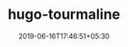 ---
title: "hugo-tourmaline"
date: 2019-06-16T17:46:51+05:30
type: "organisations"
org_name: "RStudio"
repo_desc: "A Hugo theme for teams"
repo_link: https://github.com/rstudio/hugo-tourmaline
---